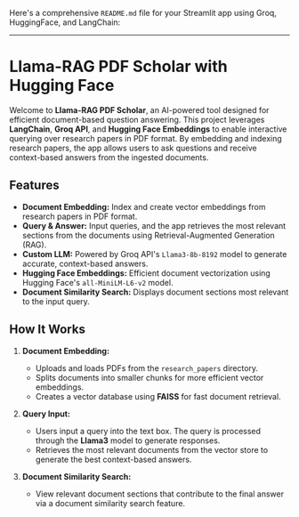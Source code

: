 Here's a comprehensive `README.md` file for your Streamlit app using Groq, HuggingFace, and LangChain:

---

# Llama-RAG PDF Scholar with Hugging Face

Welcome to **Llama-RAG PDF Scholar**, an AI-powered tool designed for efficient document-based question answering. This project leverages **LangChain**, **Groq API**, and **Hugging Face Embeddings** to enable interactive querying over research papers in PDF format. By embedding and indexing research papers, the app allows users to ask questions and receive context-based answers from the ingested documents.

## Features

- **Document Embedding:** Index and create vector embeddings from research papers in PDF format.
- **Query & Answer:** Input queries, and the app retrieves the most relevant sections from the documents using Retrieval-Augmented Generation (RAG).
- **Custom LLM:** Powered by Groq API's `Llama3-8b-8192` model to generate accurate, context-based answers.
- **Hugging Face Embeddings:** Efficient document vectorization using Hugging Face's `all-MiniLM-L6-v2` model.
- **Document Similarity Search:** Displays document sections most relevant to the input query.

## How It Works

1. **Document Embedding:**
   - Uploads and loads PDFs from the `research_papers` directory.
   - Splits documents into smaller chunks for more efficient vector embeddings.
   - Creates a vector database using **FAISS** for fast document retrieval.

2. **Query Input:**
   - Users input a query into the text box. The query is processed through the **Llama3** model to generate responses.
   - Retrieves the most relevant documents from the vector store to generate the best context-based answers.

3. **Document Similarity Search:**
   - View relevant document sections that contribute to the final answer via a document similarity search feature.
